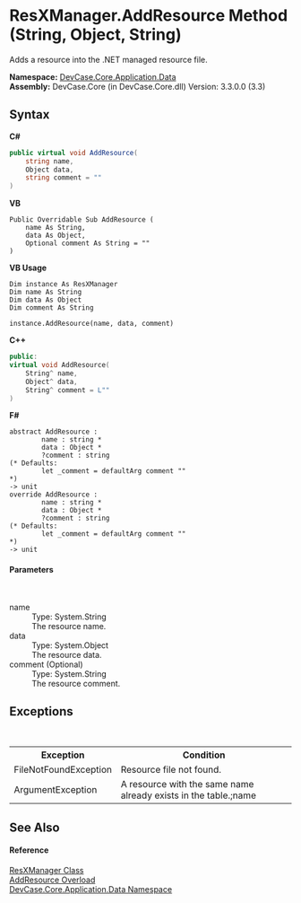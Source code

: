 # ResXManager.AddResource Method (String, Object, String)
 

Adds a resource into the .NET managed resource file.

**Namespace:**&nbsp;<a href="N_DevCase_Core_Application_Data">DevCase.Core.Application.Data</a><br />**Assembly:**&nbsp;DevCase.Core (in DevCase.Core.dll) Version: 3.3.0.0 (3.3)

## Syntax

**C#**<br />
``` C#
public virtual void AddResource(
	string name,
	Object data,
	string comment = ""
)
```

**VB**<br />
``` VB
Public Overridable Sub AddResource ( 
	name As String,
	data As Object,
	Optional comment As String = ""
)
```

**VB Usage**<br />
``` VB Usage
Dim instance As ResXManager
Dim name As String
Dim data As Object
Dim comment As String

instance.AddResource(name, data, comment)
```

**C++**<br />
``` C++
public:
virtual void AddResource(
	String^ name, 
	Object^ data, 
	String^ comment = L""
)
```

**F#**<br />
``` F#
abstract AddResource : 
        name : string * 
        data : Object * 
        ?comment : string 
(* Defaults:
        let _comment = defaultArg comment ""
*)
-> unit 
override AddResource : 
        name : string * 
        data : Object * 
        ?comment : string 
(* Defaults:
        let _comment = defaultArg comment ""
*)
-> unit 
```


#### Parameters
&nbsp;<dl><dt>name</dt><dd>Type: System.String<br />The resource name.</dd><dt>data</dt><dd>Type: System.Object<br />The resource data.</dd><dt>comment (Optional)</dt><dd>Type: System.String<br />The resource comment.</dd></dl>

## Exceptions
&nbsp;<table><tr><th>Exception</th><th>Condition</th></tr><tr><td>FileNotFoundException</td><td>Resource file not found.</td></tr><tr><td>ArgumentException</td><td>A resource with the same name already exists in the table.;name</td></tr></table>

## See Also


#### Reference
<a href="T_DevCase_Core_Application_Data_ResXManager">ResXManager Class</a><br /><a href="Overload_DevCase_Core_Application_Data_ResXManager_AddResource">AddResource Overload</a><br /><a href="N_DevCase_Core_Application_Data">DevCase.Core.Application.Data Namespace</a><br />